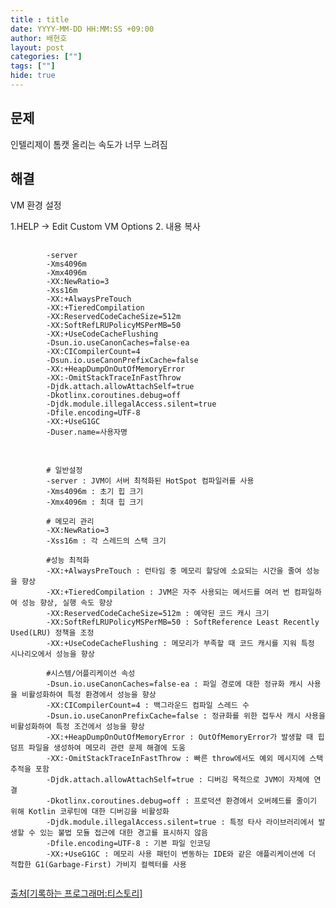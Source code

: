 ```yaml
---
title : title
date: YYYY-MM-DD HH:MM:SS +09:00
author: 배현호
layout: post
categories: [""]
tags: [""]
hide: true
---
```


## 문제
인텔리제이 톰캣 올리는 속도가 너무 느려짐

## 해결
VM 환경 설정

 1.HELP -> Edit Custom VM Options
 2. 내용 복사 
 
 <pre>
    <code>
        -server
        -Xms4096m
        -Xmx4096m
        -XX:NewRatio=3
        -Xss16m
        -XX:+AlwaysPreTouch
        -XX:+TieredCompilation
        -XX:ReservedCodeCacheSize=512m
        -XX:SoftRefLRUPolicyMSPerMB=50
        -XX:+UseCodeCacheFlushing
        -Dsun.io.useCanonCaches=false-ea
        -XX:CICompilerCount=4
        -Dsun.io.useCanonPrefixCache=false
        -XX:+HeapDumpOnOutOfMemoryError
        -XX:-OmitStackTraceInFastThrow
        -Djdk.attach.allowAttachSelf=true
        -Dkotlinx.coroutines.debug=off
        -Djdk.module.illegalAccess.silent=true
        -Dfile.encoding=UTF-8
        -XX:+UseG1GC
        -Duser.name=사용자명
    </code>
</pre>

<pre>
    <code>
        # 일반설정
        -server : JVM이 서버 최적화된 HotSpot 컴파일러를 사용
        -Xms4096m : 초기 힙 크기
        -Xmx4096m : 최대 힙 크기
        
        # 메모리 관리
        -XX:NewRatio=3
        -Xss16m : 각 스레드의 스택 크기
        
        #성능 최적화
        -XX:+AlwaysPreTouch : 런타임 중 메모리 할당에 소요되는 시간을 줄여 성능을 향상
        -XX:+TieredCompilation : JVM은 자주 사용되는 메서드를 여러 번 컴파일하여 성능 향상, 실행 속도 향상
        -XX:ReservedCodeCacheSize=512m : 예약된 코드 캐시 크기
        -XX:SoftRefLRUPolicyMSPerMB=50 : SoftReference Least Recently Used(LRU) 정책을 조정
        -XX:+UseCodeCacheFlushing : 메모리가 부족할 때 코드 캐시를 지워 특정 시나리오에서 성능을 향상
        
        #시스템/어플리케이션 속성
        -Dsun.io.useCanonCaches=false-ea : 파일 경로에 대한 정규화 캐시 사용을 비활성화하여 특정 환경에서 성능을 향상
        -XX:CICompilerCount=4 : 백그라운드 컴파일 스레드 수
        -Dsun.io.useCanonPrefixCache=false : 정규화를 위한 접두사 캐시 사용을 비활성화하여 특정 조건에서 성능을 향상
        -XX:+HeapDumpOnOutOfMemoryError : OutOfMemoryError가 발생할 때 힙 덤프 파일을 생성하여 메모리 관련 문제 해결에 도움
        -XX:-OmitStackTraceInFastThrow : 빠른 throw에서도 예외 메시지에 스택 추적을 포함
        -Djdk.attach.allowAttachSelf=true : 디버깅 목적으로 JVM이 자체에 연결
        -Dkotlinx.coroutines.debug=off : 프로덕션 환경에서 오버헤드를 줄이기 위해 Kotlin 코루틴에 대한 디버깅을 비활성화
        -Djdk.module.illegalAccess.silent=true : 특정 타사 라이브러리에서 발생할 수 있는 불법 모듈 접근에 대한 경고를 표시하지 않음
        -Dfile.encoding=UTF-8 : 기본 파일 인코딩
        -XX:+UseG1GC : 메모리 사용 패턴이 변동하는 IDE와 같은 애플리케이션에 더 적합한 G1(Garbage-First) 가비지 컬렉터를 사용
    </code>
</pre>
[출처[기록하는 프로그래머:티스토리]](https://jong-bae.tistory.com/82)